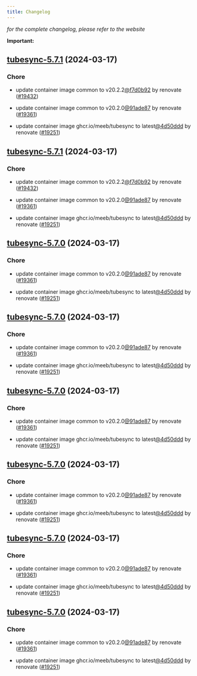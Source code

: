 ```yaml
---
title: Changelog
---
```



*for the complete changelog, please refer to the website*

**Important:**


## [tubesync-5.7.1](https://github.com/truecharts/charts/compare/tubesync-5.6.0...tubesync-5.7.1) (2024-03-17)

### Chore



- update container image common to v20.2.2[@f7d0b92](https://github.com/f7d0b92) by renovate ([#19432](https://github.com/truecharts/charts/issues/19432))

- update container image common to v20.2.0[@91ade87](https://github.com/91ade87) by renovate ([#19361](https://github.com/truecharts/charts/issues/19361))

- update container image ghcr.io/meeb/tubesync to latest[@4d50ddd](https://github.com/4d50ddd) by renovate ([#19251](https://github.com/truecharts/charts/issues/19251))


## [tubesync-5.7.1](https://github.com/truecharts/charts/compare/tubesync-5.6.0...tubesync-5.7.1) (2024-03-17)

### Chore



- update container image common to v20.2.2[@f7d0b92](https://github.com/f7d0b92) by renovate ([#19432](https://github.com/truecharts/charts/issues/19432))

- update container image common to v20.2.0[@91ade87](https://github.com/91ade87) by renovate ([#19361](https://github.com/truecharts/charts/issues/19361))

- update container image ghcr.io/meeb/tubesync to latest[@4d50ddd](https://github.com/4d50ddd) by renovate ([#19251](https://github.com/truecharts/charts/issues/19251))


## [tubesync-5.7.0](https://github.com/truecharts/charts/compare/tubesync-5.6.0...tubesync-5.7.0) (2024-03-17)

### Chore



- update container image common to v20.2.0[@91ade87](https://github.com/91ade87) by renovate ([#19361](https://github.com/truecharts/charts/issues/19361))

- update container image ghcr.io/meeb/tubesync to latest[@4d50ddd](https://github.com/4d50ddd) by renovate ([#19251](https://github.com/truecharts/charts/issues/19251))


## [tubesync-5.7.0](https://github.com/truecharts/charts/compare/tubesync-5.6.0...tubesync-5.7.0) (2024-03-17)

### Chore



- update container image common to v20.2.0[@91ade87](https://github.com/91ade87) by renovate ([#19361](https://github.com/truecharts/charts/issues/19361))

- update container image ghcr.io/meeb/tubesync to latest[@4d50ddd](https://github.com/4d50ddd) by renovate ([#19251](https://github.com/truecharts/charts/issues/19251))


## [tubesync-5.7.0](https://github.com/truecharts/charts/compare/tubesync-5.6.0...tubesync-5.7.0) (2024-03-17)

### Chore



- update container image common to v20.2.0[@91ade87](https://github.com/91ade87) by renovate ([#19361](https://github.com/truecharts/charts/issues/19361))

- update container image ghcr.io/meeb/tubesync to latest[@4d50ddd](https://github.com/4d50ddd) by renovate ([#19251](https://github.com/truecharts/charts/issues/19251))


## [tubesync-5.7.0](https://github.com/truecharts/charts/compare/tubesync-5.6.0...tubesync-5.7.0) (2024-03-17)

### Chore



- update container image common to v20.2.0[@91ade87](https://github.com/91ade87) by renovate ([#19361](https://github.com/truecharts/charts/issues/19361))

- update container image ghcr.io/meeb/tubesync to latest[@4d50ddd](https://github.com/4d50ddd) by renovate ([#19251](https://github.com/truecharts/charts/issues/19251))


## [tubesync-5.7.0](https://github.com/truecharts/charts/compare/tubesync-5.6.0...tubesync-5.7.0) (2024-03-17)

### Chore



- update container image common to v20.2.0[@91ade87](https://github.com/91ade87) by renovate ([#19361](https://github.com/truecharts/charts/issues/19361))

- update container image ghcr.io/meeb/tubesync to latest[@4d50ddd](https://github.com/4d50ddd) by renovate ([#19251](https://github.com/truecharts/charts/issues/19251))


## [tubesync-5.7.0](https://github.com/truecharts/charts/compare/tubesync-5.6.0...tubesync-5.7.0) (2024-03-17)

### Chore



- update container image common to v20.2.0[@91ade87](https://github.com/91ade87) by renovate ([#19361](https://github.com/truecharts/charts/issues/19361))

- update container image ghcr.io/meeb/tubesync to latest[@4d50ddd](https://github.com/4d50ddd) by renovate ([#19251](https://github.com/truecharts/charts/issues/19251))